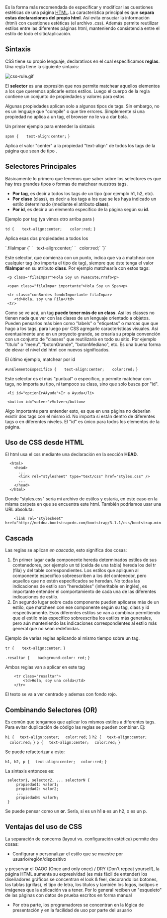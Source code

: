 Es la forma más recomendada de especificar y modificar las cuestiones estéticas de una página [HTML](html.html). La característica principal es que **separa estas declaraciones del propio html**. Así evita ensuciar la información (html) con cuestiones estéticas (el archivo .css). Además permite reutilizar estilos entre las diferentes páginas html, manteniendo consistencia entre el estilo de todo el sitio/aplicación.

Sintaxis
--------

CSS tiene su propio lenguaje, declarativos en el cual especificamos **reglas**. Una regla tiene la siguiente sintaxis:

![](css-rule.gif "css-rule.gif")

El **selector** es una expresión que nos permite matchear aquellos elementos a los que queremos aplicarle estos estilos. Luego el cuerpo de la regla contiene un conjunto de propiedades y valores para estos.

Algunas propiedades aplican solo a algunos tipos de tags. Sin embargo, no es un lenguaje que "compile" o que tire errores. Simplemente si una propiedad no aplica a un tag, el browser no le va a dar bola.

Un primer ejemplo para entender la sintaxis

`span {`
`   text-align:center;`
`}`

Aplica el valor "center" a la propiedad "text-align" de todos los tags de la página que sean de tipo <span>.

Selectores Principales
----------------------

Básicamente lo primero que tenemos que saber sobre los selectores es que hay tres grandes tipos o formas de matchear nuestros tags.

-   **Por tag**, es decir a todos los tags de un tipo (por ejemplo h1, h2, etc).
-   **Por clase** (class), es decir a los tags a los que se les haya indicado un estilo determinado (mediante el atributo **class**).
-   **Por id**, es decir a un elemento específico de la página según su **id**.

Ejemplo por tag (ya vimos otro arriba para <span>)

`td {`
`   text-align:center;`
`   color:red;`
`}`

Aplica esas dos propiedades a todos los

<td>
`.filaImpar {`
`   text-align:center;`
`   color:red;`
`}`

Este selector, que comienza con un punto, indica que va a matchear con cualquier tag (no importa el tipo de tag), siempre que éste tenga el valor **filaImpar** en su atributo **class**. Por ejemplo matchearía con estos tags:

     <p class="filaImpar">Hola Soy un P&aacute;rrafo<p>

     <span class="filaImpar importante">Hola Soy un Span<p>

     <tr class="conBordes fondoImportante filaImpar>
        <td>Hola, soy una Fila</td>
     <tr>

Como se ve acá, un tag **puede tener más de un class**. Así los classes no tienen nada que ver con las clases de un lenguaje orientado a objetos. Pueden pensarlos más bien como "labels" o "etiquetas" o marcas que que hago a los tags, para luego por CSS agregarle características visuales. Así eventualmente uno en un proyecto grande, se crearía su propia convención con un conjunto de "classes" que reutilizaría en todo su sitio. Por ejemplo "titulo" o "menu", "botonGrande", "botonMediano", etc. Es una buena forma de elevar el nivel del html con nuevos significados.

El último ejemplo, matchear por id

`#unElementoEspecifico {`
`   text-align:center;`
`   color:red;`
`}`

Este selector es el más "puntual" o específico, y permite matchear con tags, no importa su tipo, ni tampoco su class, sino que solo busca por "id".

     <li id="opcionIrAAyuda">Ir a Ayuda</li>

     <button id="volver">Volver</button>

Algo importante para entender esto, es que en una página no deberían existir dos tags con el mismo id. No importa si están dentro de diferentes tags o en diferentes niveles. El "id" es único para todos los elementos de la página.

Uso de CSS desde HTML
---------------------

El html usa el css mediante una declaración en la sección **HEAD**.

      <html>
        <head>
          ...
          <link rel="stylesheet" type="text/css" href="styles.css" />
          ...
        </head>
      </html>

Donde "styles.css" sería mi archivo de estilos y estaría, en este caso en la misma carpeta en que se encuentra este html. También podríamos usar una URL absoluta:

        <link rel="stylesheet" href="http://netdna.bootstrapcdn.com/bootstrap/3.1.1/css/bootstrap.min.css">

Cascada
-------

Las reglas se aplican *en cascada*, esto significa dos cosas:

1.  En primer lugar cada componente hereda determinados estilos de sus contenedores, por ejemplo un td (celda de una tabla) hereda los del tr (fila) y del table correspondientes. Los estilos que apliquen al componente específico sobreescriben a los del contenedor, pero aquellos que no estén especificados se heredan. No todas las indicaciones de estilo son "heredables" (inheritable en inglés), es importante entender el comportamiento de cada una de las diferentes indicaciones de estilo.
2.  En segundo lugar sobre cada componente pueden aplicarse más de un estilo, que matcheen con ese componente según su tag, class y id respectivamente. Esos diferentes estilos se van a combinar permitiendo que el estilo más específico sobreescriba los estilos más generales, pero aún manteniendo las indicaciones correspondientes al estilo más general que no sean redefinidas.

Ejemplo de varias reglas aplicando al mismo tiempo sobre un tag.

`tr {`
`   text-align:center;`
`}`

`.resaltar {`
`   background-color: red;`
`}`

Ambos reglas van a aplicar en este tag

        <tr class="resaltar">
            <td>Hola, soy una celda</td>
        </tr>

El texto se va a ver centrado y ademas con fondo rojo.

Combinando Selectores (OR)
--------------------------

Es común que tengamos que aplicar los mismos estilos a diferentes tags. Para evitar duplicación de código las reglas se pueden combinar. Ej:

`h1 {`
`  text-align:center;`
`  color:red;`
`}`
`h2 {`
`  text-align:center;`
`  color:red;`
`}`
`p {`
`  text-align:center;`
`  color:red;`
`}`

Se puede refactorizar a esto:

`h1, h2, p {`
`  text-align:center;`
`  color:red;`
`}`

La sintaxis entonces es:

     selector1, selector2, ... selectorN {
         propiedad1: valor1;
         propiedad2: valor2;
         ...
         propiedadN: valorN;
     }

Se puede pensar como un **or**. Sería, si es un h1 **o** es un h2, o es un p.

Ventajas del uso de CSS
-----------------------

La separación de concerns (layout vs. configuración estética) permite dos cosas:

-   Configurar y personalizar el estilo que se muestre por usuario/región/dispositivo

y preservar el OAOO (Once and only once) / DRY (Don't repeat yourself), la página HTML aumenta su expresividad (es más fácil de entender) los diseñadores gráficos se concentran el look & feel, decorando los botones, las tablas (grillas), el tipo de letra, los títulos y también los logos, isotipos e imágenes que la aplicación va a tener. Por lo general reciben un "esqueleto" de las páginas con datos de prueba escritos en forma manual

-   Por otra parte, los programadores se concentran en la lógica de presentación y en la facilidad de uso por parte del usuario

